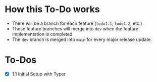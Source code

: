 # How this To-Do works

- There will be a branch for each feature (`todo1.1`, `todo1.2`, etc.)
- These feature branches will merge into `dev` when the feature implementation is completed
- The `dev` branch is merged into `main` for every major release update.

# To-Dos

- [x] 1.1 Initial Setup with Typer
